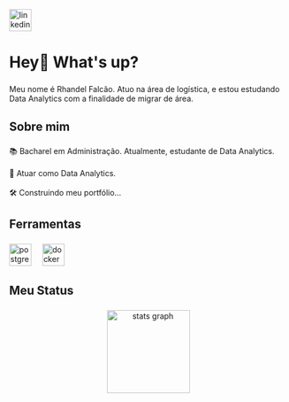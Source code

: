 <div align="left">
  <a href="https://www.linkedin.com/in/rhandelfalcao/" target="_blank">
    <img src="https://img.shields.io/static/v1?message=LinkedIn&logo=linkedin&label=&color=0077B5&logoColor=white&labelColor=&style=for-the-badge" height="40" alt="linkedin logo"  />
  </a>
</div>

###

<h1 align="left">Hey👋 What's up?</h1>

###

<p align="left">Meu nome é Rhandel Falcão. Atuo na área de logística, e estou estudando Data Analytics com a finalidade de migrar de área.</p>

###

<h2 align="left">Sobre mim</h2>

###

<p align="left">📚  Bacharel em Administração. Atualmente, estudante de Data Analytics.<br><br>🎯 Atuar como Data Analytics.<br><br>🛠️ Construindo meu portfólio...</p>

###

<h2 align="left">Ferramentas</h2>

###

<div align="left">
  <img src="https://cdn.jsdelivr.net/gh/devicons/devicon/icons/postgresql/postgresql-original.svg" height="40" alt="postgresql logo"  />
  <img width="12" />
  <img src="https://cdn.jsdelivr.net/gh/devicons/devicon/icons/docker/docker-original.svg" height="40" alt="docker logo"  />
</div>

###

<h2 align="left">Meu Status</h2>

###

<div align="center">
  <img src="https://github-readme-stats.vercel.app/api?username=rhandelfalcao&hide_title=false&hide_rank=false&show_icons=true&include_all_commits=true&count_private=true&disable_animations=false&theme=dracula&locale=en&hide_border=false&order=1" height="150" alt="stats graph"  />
</div>

###
